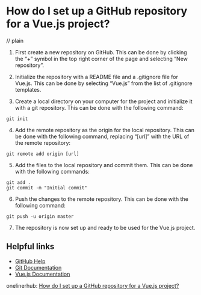 # How do I set up a GitHub repository for a Vue.js project?
// plain

1. First create a new repository on GitHub. This can be done by clicking the “+” symbol in the top right corner of the page and selecting “New repository”.

2. Initialize the repository with a README file and a .gitignore file for Vue.js. This can be done by selecting “Vue.js” from the list of .gitignore templates.

3. Create a local directory on your computer for the project and initialize it with a git repository. This can be done with the following command:

```
git init
```

4. Add the remote repository as the origin for the local repository. This can be done with the following command, replacing “[url]” with the URL of the remote repository:

```
git remote add origin [url]
```

5. Add the files to the local repository and commit them. This can be done with the following commands:

```
git add .
git commit -m "Initial commit"
```

6. Push the changes to the remote repository. This can be done with the following command:

```
git push -u origin master
```

7. The repository is now set up and ready to be used for the Vue.js project.

## Helpful links
- [GitHub Help](https://help.github.com/)
- [Git Documentation](https://git-scm.com/doc)
- [Vue.js Documentation](https://vuejs.org/v2/guide/)

onelinerhub: [How do I set up a GitHub repository for a Vue.js project?](https://onelinerhub.com/vue.js/how-do-i-set-up-a-github-repository-for-a-vue-js-project)